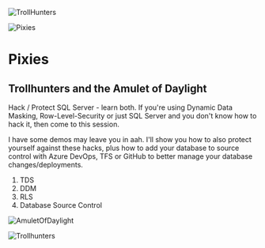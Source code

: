 ![TrollHunters](https://i1.wp.com/geekdad.com/wp-content/uploads/2017/12/TrollHunters.gif "https://i1.wp.com/geekdad.com/wp-content/uploads/2017/12/TrollHunters.gif")

![Pixies](https://vignette.wikia.nocookie.net/trollhunters/images/9/95/Pixies.png/revision/latest?cb=20161226035227 "https://vignette.wikia.nocookie.net/trollhunters/images/9/95/Pixies.png/revision/latest?cb=20161226035227")

# Pixies
## Trollhunters and the Amulet of Daylight

Hack / Protect SQL Server - learn both.
If you're using Dynamic Data Masking, Row-Level-Security or just SQL Server and you don't know how to hack it, then come to this session. 

I have some demos may leave you in aah. I'll show you how to also protect yourself against these hacks, plus how to add your database to source control with Azure DevOps, TFS or GitHub to better manage your database changes/deployments. 

1. TDS
2. DDM
3. RLS
4. Database Source Control 

![AmuletOfDaylight](https://vignette.wikia.nocookie.net/trollhunters/images/5/56/5d429bd20a8fd8ed74c3b47c767ea674.png/revision/latest?cb=20181211184022 "https://vignette.wikia.nocookie.net/trollhunters/images/5/56/5d429bd20a8fd8ed74c3b47c767ea674.png/revision/latest?cb=20181211184022")

![Trollhunters](https://i1.wp.com/geekdad.com/wp-content/uploads/2017/12/Trollhunter2-featured.jpg "https://i1.wp.com/geekdad.com/wp-content/uploads/2017/12/Trollhunter2-featured.jpg")


